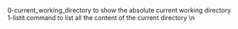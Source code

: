 0-current_working_directory to show the absolute current working directory
1-listit command to list all the content of the current directory \n 
